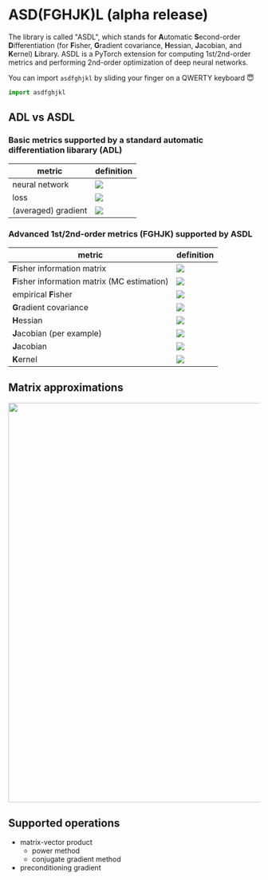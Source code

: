 # ASD(FGHJK)L (alpha release)
The library is called "ASDL", which stands for **A**utomatic **S**econd-order **D**ifferentiation (for **F**isher, **G**radient covariance, **H**essian, **J**acobian, and **K**ernel) **L**ibrary.
ASDL is a PyTorch extension for computing 1st/2nd-order metrics and performing 2nd-order optimization of deep neural networks.

You can import `asdfghjkl` by sliding your finger on a QWERTY keyboard :innocent:
```python
import asdfghjkl
```

## ADL vs ASDL
### Basic metrics supported by a standard automatic differentiation libarary (ADL)
| metric | definition |
| --- | --- |
| neural network | <img src="https://latex.codecogs.com/png.latex?\dpi{130}&space;f_\theta:\mathbb{R}^{M_{0}}\to\mathbb{R}^{C},\,\,\,\theta\in\mathbb{R}^{P}"/> |
| loss | <img src="https://latex.codecogs.com/png.latex?\dpi{130}&space;\mathcal{L}(\theta)=\frac{1}{N}\sum_{i=1}^N\ell(x_i,y_i,\theta)=\left\langle\ell(x_i,y_i,\theta)\right\rangle"/> |
| (averaged) gradient | <img src="https://latex.codecogs.com/png.latex?\dpi{130}&space;\bar{g}=\nabla\mathcal{L}(\theta)=\left\langle\frac{\partial}{\partial\theta}\ell(x_i,y_i,\theta)\right\rangle=\left\langle\mathbf{J}_{f,\theta}(x_i)^\top\frac{\partial}{\partial{f}}\ell(x_i,y_i,\theta)\right\rangle\in\mathbb{R}^P"/> |

### Advanced 1st/2nd-order metrics (FGHJK) supported by ASDL
| metric | definition |
| --- | --- |
| **F**isher information matrix | <img src="https://latex.codecogs.com/png.latex?\dpi{130}&space;\mathbf{F}=\left\langle\mathbb{E}_{p(k\|x_i)}\left[\frac{\partial}{\partial\theta}\ell(x_i,k,\theta)\frac{\partial}{\partial\theta}\ell(x_i,k,\theta)^\top\right]\right\rangle\in\mathbb{R}^{P\times{P}}" />  |
| **F**isher information matrix (MC estimation) | <img src="https://latex.codecogs.com/png.latex?\dpi{130}&space;\mathbf{F}_{n{\rm{mc}}}=\left\langle\frac{1}{n}\sum_{j=1}^n\frac{\partial}{\partial\theta}\ell(x_i,k^{(j)},\theta)\frac{\partial}{\partial\theta}\ell(x_i,k^{(j)},\theta)^\top\right\rangle\in\mathbb{R}^{P\times{P}},\,\,\,k^{(j)}\sim{p(k\|x)}" />  |
| empirical **F**isher | <img src="https://latex.codecogs.com/png.latex?\dpi{130}&space;\mathbf{F}_{\rm{emp}}=\left\langle\frac{\partial}{\partial\theta}\ell(x_i,y_i,\theta)\frac{\partial}{\partial\theta}\ell(x_i,y_i,\theta)^\top\right\rangle\in\mathbb{R}^{P\times{P}}" />  |
| **G**radient covariance | <img src="https://latex.codecogs.com/png.latex?\dpi{130}&space;\mathbf{C}=\left\langle\left(\frac{\partial}{\partial\theta}\ell(x_i,y_i,\theta)-\bar{g}\right)\left(\frac{\partial}{\partial\theta}\ell(x_i,y_i,\theta)-\bar{g}\right)^\top\right\rangle\in\mathbb{R}^{P\times{P}}" />  |
| **H**essian | <img src="https://latex.codecogs.com/png.latex?\dpi{130}&space;\mathbf{H}=\nabla^2\mathcal{L}(\theta)=\left\langle\frac{\partial^2}{\partial\theta\partial\theta^\top}\ell(x_i,y_i,\theta)\right\rangle\in\mathbb{R}^{P\times{P}}"/> |
| **J**acobian (per example) | <img src="https://latex.codecogs.com/png.latex?\dpi{130}&space;\mathbf{J}_{f,\theta}(x)=\frac{\partial}{\partial\theta}f_{\theta}(x)\in\mathbb{R}^{C\times{P}}"/> |
| **J**acobian | <img src="https://latex.codecogs.com/png.latex?\dpi{130}&space;\mathcal{J}=\left[\mathbf{J}_{f,\theta}(x_1)^\top,\dots,\mathbf{J}_{f,\theta}(x_N)^\top\right]^\top\in\mathbb{R}^{NC\times{P}}"/> |
| **K**ernel | <img src="https://latex.codecogs.com/png.latex?\dpi{130}&space;\mathcal{K}=\mathcal{JJ}^\top\in\mathbb{R}^{NC\times{NC}}"/> |

## Matrix approximations
<img src="https://user-images.githubusercontent.com/7961228/122673899-05c47d80-d1d3-11eb-8ece-74063a029666.png" width="800"/>

## Supported operations
- matrix-vector product
    - power method
    - conjugate gradient method
- preconditioning gradient
